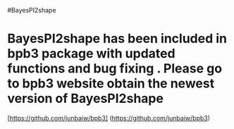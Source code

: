#BayesPI2shape 

# BayesPI2shape has been included in bpb3 package with updated functions and bug fixing . Please go to bpb3 website obtain the newest version of BayesPI2shape

[https://github.com/junbaiw/bpb3] (https://github.com/junbaiw/bpb3)


